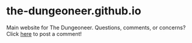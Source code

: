 # the-dungeoneer.github.io
Main website for The Dungeoneer.
Questions, comments, or concerns? Click [here](/chat.html) to post a comment!
